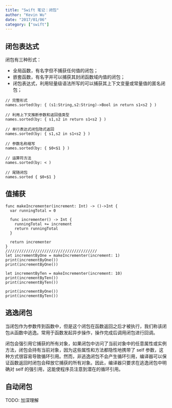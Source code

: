 ```yaml
---
title: "Swift 笔记：闭包"
author: "Kevin Wu"
date: "2017/01/06"
category: ["swift"]
---
```



## 闭包表达式

闭包有三种形式：

  * 全局函数，有名字但不捕获任何值的闭包；
  * 嵌套函数，有名字并可以捕获其封闭函数域内值的闭包；
  * 闭包表达式，利用轻量级语法所写的可以捕获其上下文变量或常量值的匿名闭包；

~~~
// 完整形式
names.sorted(by: { (s1:String,s2:String)->Bool in return s1<s2 } )

// 利用上下文推断参数和返回值类型
names.sorted(by: { s1,s2 in return s1<s2 } )

// 单行表达式闭包隐式返回
names.sorted(by: { s1,s2 in s1<s2 } )

// 参数名称缩写
names.sorted(by: { $0<$1 } )

// 运算符方法
names.sorted(by: < )

// 尾随闭包
names.sorted { $0<$1 }
~~~

## 值捕获

~~~
func makeIncrementer(increment: Int) -> ()->Int {
  var runningTotal = 0

  func incrementer() -> Int {
    runningTotal += increment
    return runningTotal
  }

  return incrementer
}
////////////////////////////////////////
let incrementByOne = makeIncrementer(increment: 1)
print(incrementByOne())
print(incrementByOne())

let incrementByTen = makeIncrementer(increment: 10)
print(incrementByTen())
print(incrementByTen())

print(incrementByOne())
print(incrementByTen())
~~~

## 逃逸闭包

当闭包作为参数传到函数中，但是这个闭包在函数返回之后才被执行，我们称该闭包从函数中逃逸。常用于函数发起异步操作，操作完成后调用闭包进行回调。

闭包会强引用它捕获的所有对象，如果闭包中访问了当前对象中的任意属性或实例方法，闭包会持有当前对象，因为这些属性和方法都隐性地携带了 self 参数，这种方式很容易导致循环引用。然而，非逃逸闭包不会产生循环引用，编译器可以保证函数返回时闭包会释放它捕获的所有对象。因此，编译器只要求在逃逸闭包中明确对 self 的强引用，这能使程序员注意到潜在的循环引用。

## 自动闭包

TODO: 加深理解
